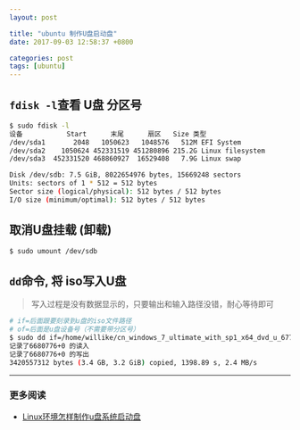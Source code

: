 ```yaml
---
layout: post

title: "ubuntu 制作U盘启动盘"
date: 2017-09-03 12:58:37 +0800

categories: post
tags: [ubuntu]
---
```


## `fdisk -l`查看 **U盘** 分区号

```bash
$ sudo fdisk -l
设备           Start      末尾      扇区   Size 类型
/dev/sda1       2048   1050623   1048576   512M EFI System
/dev/sda2    1050624 452331519 451280896 215.2G Linux filesystem
/dev/sda3  452331520 468860927  16529408   7.9G Linux swap

Disk /dev/sdb: 7.5 GiB, 8022654976 bytes, 15669248 sectors
Units: sectors of 1 * 512 = 512 bytes
Sector size (logical/physical): 512 bytes / 512 bytes
I/O size (minimum/optimal): 512 bytes / 512 bytes
```

## 取消U盘挂载 (**卸载**)

``` bash
$ sudo umount /dev/sdb
```

## `dd`命令, 将 iso写入U盘

>写入过程是没有数据显示的，只要输出和输入路径没错，耐心等待即可

```bash
# if=后面跟要刻录到u盘的iso文件路径
# of=后面是u盘设备号（不需要带分区号）
$ sudo dd if=/home/willike/cn_windows_7_ultimate_with_sp1_x64_dvd_u_677408.iso of=/dev/sdb
记录了6680776+0 的读入
记录了6680776+0 的写出
3420557312 bytes (3.4 GB, 3.2 GiB) copied, 1398.89 s, 2.4 MB/s
```

---
### 更多阅读
- [Linux环境怎样制作u盘系统启动盘](https://www.qingsword.com/qing/85.html)
